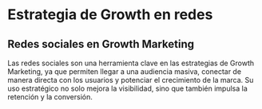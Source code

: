 # Estrategia de Growth en redes
## Redes sociales en Growth Marketing
Las redes sociales son una herramienta clave en las estrategias de Growth Marketing, ya que permiten llegar a una audiencia masiva, conectar de manera directa con los usuarios y potenciar el crecimiento de la marca. Su uso estratégico no solo mejora la visibilidad, sino que también impulsa la retención y la conversión.